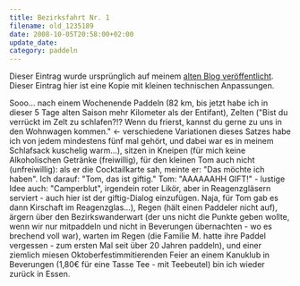 ```yaml
---
title: Bezirksfahrt Nr. 1
filename: old_1235189
date: 2008-10-05T20:58:00+02:00
update_date:
category: paddeln
---
```

Dieser Eintrag wurde ursprünglich auf meinem [alten Blog veröffentlicht](https://stu.blogger.de/stories/1235189/). Dieser Eintrag hier ist eine Kopie mit kleinen technischen Anpassungen.

Sooo… nach einem Wochenende Paddeln (82 km, bis jetzt habe ich in dieser 5 Tage alten Saison mehr Kilometer als der Entifant), Zelten ("Bist du verrückt im Zelt zu schlafen?!? Wenn du frierst, kannst du gerne zu uns in den Wohnwagen kommen." <- verschiedene Variationen dieses Satzes habe ich von jedem mindestens fünf mal gehört, und dabei war es in meinem Schlafsack kuschelig warm…), sitzen in Kneipen (für mich keine Alkoholischen Getränke (freiwillig), für den kleinen Tom auch nicht (unfreiwillig): als er die Cocktailkarte sah, meinte er: "Das möchte ich haben". Ich darauf: "Tom, das ist giftig." Tom: "AAAAAAHH GIFT!" - lustige Idee auch: "Camperblut", irgendein roter Likör, aber in Reagenzgläsern serviert - auch hier ist der giftig-Dialog einzufügen. Naja, für Tom gab es dann Kirschaft im Reagenzglas…), Regen (hält einen Paddeler nicht auf), ärgern über den Bezirkswanderwart (der uns nicht die Punkte geben wollte, wenn wir nur mitpaddeln und nicht in Beverungen übernachten - wo es brechend voll war), warten im Regen (die Familie M. hatte ihre Paddel vergessen - zum ersten Mal seit über 20 Jahren paddeln), und einer ziemlich miesen Oktoberfestimmitierenden Feier an einem Kanuklub in Beverungen (1,80€ für eine Tasse Tee - mit Teebeutel) bin ich wieder zurück in Essen.
